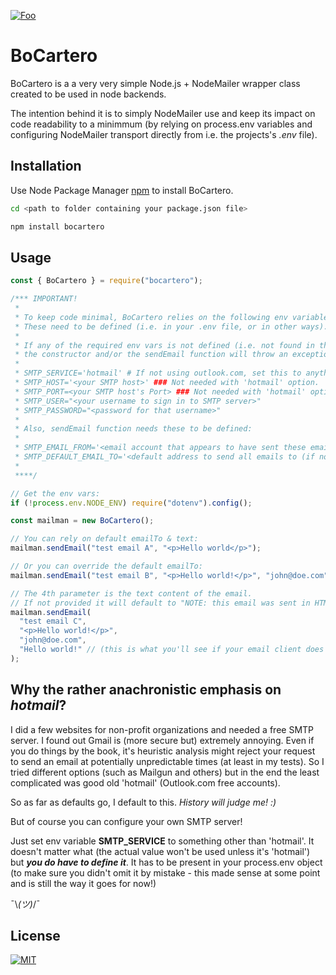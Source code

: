 [![Foo](https://res.cloudinary.com/wdpj/image/upload/c_scale,w_50/v1636746639/web-design-pablo-juele/logos/wdpj-logo_ddlpop.png)](https://pablojuele.com/)

# BoCartero

BoCartero is a a very very simple Node.js + NodeMailer wrapper class created to be used in node backends.

The intention behind it is to simply NodeMailer use and keep its impact on code readability to a minimmum (by relying on process.env variables and configuring NodeMailer transport directly from i.e. the projects's _.env_ file).

## Installation

Use Node Package Manager [npm](https://docs.npmjs.com/cli/v6/commands/npm) to install BoCartero.

```bash
cd <path to folder containing your package.json file>

npm install bocartero
```

## Usage

```javascript
const { BoCartero } = require("bocartero");

/*** IMPORTANT!
 *
 * To keep code minimal, BoCartero relies on the following env variables.
 * These need to be defined (i.e. in your .env file, or in other ways).
 *
 * If any of the required env vars is not defined (i.e. not found in the process.env object)
 * the constructor and/or the sendEmail function will throw an exception.
 *
 * SMTP_SERVICE='hotmail' # If not using outlook.com, set this to anything else - NOTE: it HAS to be present.
 * SMTP_HOST='<your SMTP host>' ### Not needed with 'hotmail' option.
 * SMTP_PORT=<your SMTP host's Port> ### Not needed with 'hotmail' option.
 * SMTP_USER="<your username to sign in to SMTP server>"
 * SMTP_PASSWORD="<password for that username>"
 *
 * Also, sendEmail function needs these to be defined:
 *
 * SMTP_EMAIL_FROM='<email account that appears to have sent these emails>'
 * SMTP_DEFAULT_EMAIL_TO='<default address to send all emails to (if not overriden in sendEmail method)>'
 *
 ****/

// Get the env vars:
if (!process.env.NODE_ENV) require("dotenv").config();

const mailman = new BoCartero();

// You can rely on default emailTo & text:
mailman.sendEmail("test email A", "<p>Hello world</p>");

// Or you can override the default emailTo:
mailman.sendEmail("test email B", "<p>Hello world!</p>", "john@doe.com");

// The 4th parameter is the text content of the email.
// If not provided it will default to "NOTE: this email was sent in HTML format only."
mailman.sendEmail(
  "test email C",
  "<p>Hello world!</p>",
  "john@doe.com",
  "Hello world!" // (this is what you'll see if your email client does not render the HTML content)
);
```

## Why the rather anachronistic emphasis on _hotmail_?

I did a few websites for non-profit organizations and needed a free SMTP server. I found out Gmail is (more secure but) extremely annoying. Even if you do things by the book, it's heuristic analysis might reject your request to send an email at potentially unpredictable times (at least in my tests). So I tried different options (such as Mailgun and others) but in the end the least complicated was good old 'hotmail' (Outlook.com free accounts).

So as far as defaults go, I default to this. _History will judge me! :)_

But of course you can configure your own SMTP server!

Just set env variable **SMTP_SERVICE** to something other than 'hotmail'. It doesn't matter what (the actual value won't be used unless it's 'hotmail') but **_you do have to define it_**. It has to be present in your process.env object (to make sure you didn't omit it by mistake - this made sense at some point and is still the way it goes for now!)

¯\\_(ツ)_/¯

## License

[![MIT](https://upload.wikimedia.org/wikipedia/commons/thumb/0/0c/MIT_logo.svg/220px-MIT_logo.svg.png)](https://choosealicense.com/licenses/mit/)
